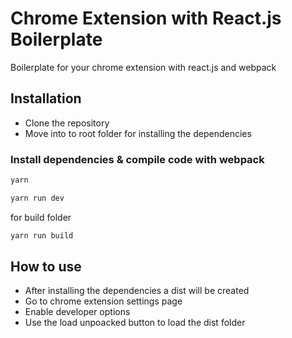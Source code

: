 # Chrome Extension with React.js Boilerplate

Boilerplate for your chrome extension with react.js and webpack


## Installation

- Clone the repository
- Move into to root folder for installing the dependencies

### Install dependencies & compile code with webpack

```sh
yarn
```

```sh
yarn run dev
```

for build folder

```sh
yarn run build
```

## How to use
- After installing the dependencies a dist will be created
- Go to chrome extension settings page
- Enable developer options
- Use the load unpoacked button to load the dist folder


